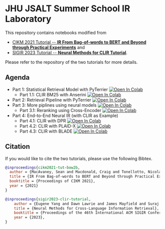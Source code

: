 # JHU JSALT Summer School IR Laboratory

This repository contains notebooks modified from 

- [CIKM 2021 Tutorial -- **IR From Bag-of-words to BERT and Beyond through Practical Experiments**](https://github.com/terrier-org/cikm2021tutorial) and
- [SIGIR 2023 Tutorial -- **Neural Methods for CLIR Tutorial**](https://github.com/hltcoe/clir-tutorial). 

Please refer to the repository of the two tutorials for more details. 

## Agenda

- Part 1: Statistical Retrieval Model with PyTerrier [![Open In Colab](https://colab.research.google.com/assets/colab-badge.svg)](https://colab.research.google.com/github/eugene-yang/ir-tutorial-notebooks/blob/main/1_pyterrier_basics.ipynb)
	- Part 1.1: CLIR BM25 with Anserini [![Open In Colab](https://colab.research.google.com/assets/colab-badge.svg)](https://colab.research.google.com/github/eugene-yang/ir-tutorial-notebooks/blob/main/1.1_anserini_bm25.ipynb)
- Part 2: Retrieval Pipeline with PyTerrier [![Open In Colab](https://colab.research.google.com/assets/colab-badge.svg)](https://colab.research.google.com/github/eugene-yang/ir-tutorial-notebooks/blob/main/2_more_pyterrier.ipynb)
- Part 3: More piplines using neural models [![Open In Colab](https://colab.research.google.com/assets/colab-badge.svg)](https://colab.research.google.com/github/eugene-yang/ir-tutorial-notebooks/blob/main/3_pyterrier_w_neural.ipynb)
	- Part 3.1: Reranking using Cross-Encoder [![Open In Colab](https://colab.research.google.com/assets/colab-badge.svg)](https://colab.research.google.com/github/eugene-yang/ir-tutorial-notebooks/blob/main/3.1_cross_encoder_reranking.ipynb)
- Part 4: End-to-End Neural IR (with CLIR as Example)
	- Part 4.1: CLIR with DPR [![Open In Colab](https://colab.research.google.com/assets/colab-badge.svg)](https://colab.research.google.com/github/eugene-yang/ir-tutorial-notebooks/blob/main/4.1_DPR.ipynb)
	- Part 4.2: CLIR with PLAID-X [![Open In Colab](https://colab.research.google.com/assets/colab-badge.svg)](https://colab.research.google.com/github/eugene-yang/ir-tutorial-notebooks/blob/main/4.2_plaid-x.ipynb)
	- Part 4.3: CLIR with BLADE [![Open In Colab](https://colab.research.google.com/assets/colab-badge.svg)](https://colab.research.google.com/github/eugene-yang/ir-tutorial-notebooks/blob/main/4.3_blade.ipynb)

## Citation
If you would like to cite the two tutorials, please use the following Bibtex.
```bibtex
@inproceedings{cikm2021-tut-bow2b,
  author = {MacAvaney, Sean and Macdonald, Craig and Tonellotto, Nicola},
  title = {IR From Bag-of-words to BERT and Beyond through Practical Experiments: A CIKM 2021 tutorial with PyTerrier and OpenNIR},
  booktitle = {Proceedings of CIKM 2021},
  year = {2021}
}
```

```bibtex
@inproceedings{sigir2023-clir-tutorial,
	author = {Eugene Yang and Dawn Lawrie and James Mayfield and Suraj Nair and Douglas W. Oard},
	title = {Neural Methods for Cross-Language Information Retrieval},
	booktitle = {Proceedings of the 46th International ACM SIGIR Conference on Research and Development in Information Retrieval (SIGIR) (Tutorial)},
	year = {2023},
}
```
